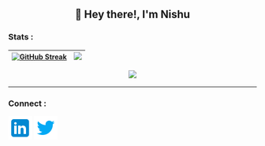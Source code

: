 ## <p align="center">:wave: Hey there!, I'm Nishu</p>

### Stats :

[![GitHub Streak](https://github-readme-streak-stats.herokuapp.com/?user=nishu-murmu&theme=gruvbox&hide_border=true)](https://git.io/streak-stats)|<a src="https://github.com/nishu-murmu/github-readme-stats"><img src="https://github-readme-stats.vercel.app/api?username=nishu-murmu&show_icons=true&theme=gruvbox&hide_border=true&hide=stars"></a>
|--------------|-------------|

<p align="center"><img src="https://github-readme-stats.vercel.app/api/top-langs/?username=nishu-murmu&layout=compact&show_icons=true&theme=gruvbox&langs_count=10&hide_border=true" />  
</p>

---

### Connect :

<a href="https://www.linkedin.com/in/nishu-murmu-441635192/"><img src="https://github.com/nishu-murmu/nishu-murmu/blob/main/images/icons8-linkedin-48.png"/></a>
<a href="https://twitter.com/_Gliches_"><img src="https://github.com/nishu-murmu/nishu-murmu/blob/main/images/icons8-twitter-48.png"/></a>
